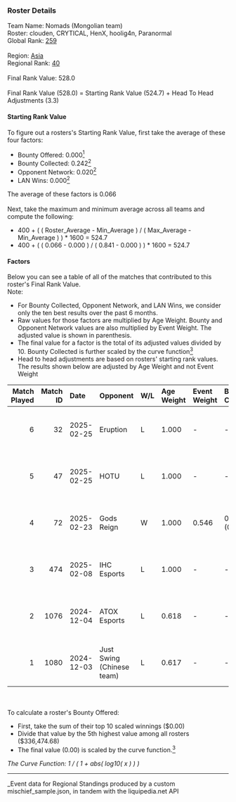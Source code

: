 ### Roster Details<br />
Team Name: Nomads (Mongolian team)<br />
Roster: clouden, CRYTICAL, HenX, hoolig4n, Paranormal<br />
Global Rank: [259](../../standings_global_2025_03_01.md)<br />
<br />
Region: [Asia]( ../../standings_asia_2025_03_01.md)<br />
Regional Rank: [40]( ../../standings_asia_2025_03_01.md)<br />
<br />
Final Rank Value:  528.0<br />
<br />
Final Rank Value (528.0) = Starting Rank Value (524.7) + Head To Head Adjustments (3.3)<br />

#### Starting Rank Value<br />
To figure out a rosters's Starting Rank Value, first take the average of these four factors:<br />
- Bounty Offered: 0.000[<sup>1</sup>](#table2)
- Bounty Collected: 0.242[<sup>2</sup>](#table1)
- Opponent Network: 0.020[<sup>2</sup>](#table1)
- LAN Wins: 0.000[<sup>2</sup>](#table1)

The average of these factors is 0.066<br />
<br />
Next, take the maximum and minimum average across all teams and compute the following:<br />
- 400 + ( ( Roster_Average - Min_Average ) / ( Max_Average - Min_Average ) ) * 1600 = 524.7
- 400 + ( ( 0.066 - 0.000 ) / ( 0.841 - 0.000 ) ) * 1600 = 524.7


#### Factors<br />
Below you can see a table of all of the matches that contributed to this roster's Final Rank Value.<br />
Note:<br />

- For Bounty Collected, Opponent Network, and LAN Wins, we consider only the ten best results over the past 6 months.
- Raw values for those factors are multiplied by Age Weight. Bounty and Opponent Network values are also multiplied by Event Weight. The adjusted value is shown in parenthesis.
- The final value for a factor is the total of its adjusted values divided by 10. Bounty Collected is further scaled by the curve function[<sup>3</sup>](#curveFunction)
- Head to head adjustments are based on rosters' starting rank values. The results shown below are adjusted by Age Weight and not Event Weight
<span id="table1"></span><br />


| Match Played | Match ID | Date       | Opponent                  | W/L | Age Weight | Event Weight | Bounty Collected | Opponent Network | LAN Wins  | H2H Adj. | Roster                                        |
| -: | -: | :- | :- | :- | :- | :- | :- | :- | :- | -: | :- |
|            6 |       32 | 2025-02-25 | Eruption                  | L   | 1.000      | -            | -                | -                | -         |    -3.27 | clouden, CRYTICAL, HenX, hoolig4n, Paranormal |
|            5 |       47 | 2025-02-25 | HOTU                      | L   | 1.000      | -            | -                | -                | -         |    -7.91 | clouden, CRYTICAL, HenX, hoolig4n, Paranormal |
|            4 |       72 | 2025-02-23 | Gods Reign                | W   | 1.000      | 0.546        | 0.014 (0.008)    | 0.360 (0.197)    | 0 (0.000) |    27.83 | clouden, CRYTICAL, HenX, hoolig4n, Paranormal |
|            3 |      474 | 2025-02-08 | IHC Esports               | L   | 1.000      | -            | -                | -                | -         |    -7.57 | CRYTICAL, HenX, hoolig4n, KRST, shinobi       |
|            2 |     1076 | 2024-12-04 | ATOX Esports              | L   | 0.618      | -            | -                | -                | -         |    -0.68 | CRYTICAL, HenX, hoolig4n, Randyyyy, shinobi   |
|            1 |     1080 | 2024-12-03 | Just Swing (Chinese team) | L   | 0.617      | -            | -                | -                | -         |    -5.08 | CRYTICAL, HenX, hoolig4n, Randyyyy, shinobi   |

<br />
<span id="table2"></span><br />
To calculate a roster's Bounty Offered:<br />

- First, take the sum of their top 10 scaled winnings ($0.00)
- Divide that value by the 5th highest value among all rosters ($336,474.68)
- The final value (0.00) is scaled by the curve function.[<sup>3</sup>](#curveFunction)

<span id="curveFunction"></span>_The Curve Function: 1 / ( 1 + abs( log10( x ) ) )_<br />

---
_Event data for Regional Standings produced by a custom mischief_sample.json, in tandem with the liquipedia.net API<br />
